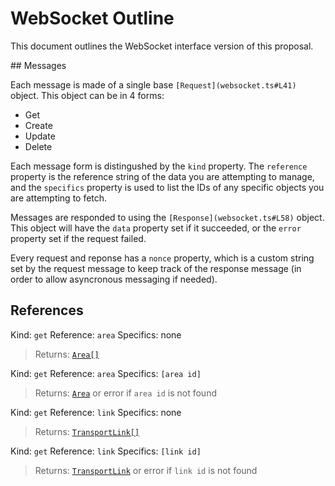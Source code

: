 # WebSocket Outline

This document outlines the WebSocket interface version of this proposal.

## Messages

Each message is made of a single base `[Request](websocket.ts#L41)` object. This object can be in 4 forms:

- Get
- Create
- Update
- Delete

Each message form is distingushed by the `kind` property. The `reference` property is the reference string of the data you are attempting to manage, and the `specifics` property is used to list the IDs of any specific objects you are attempting to fetch.

Messages are responded to using the `[Response](websocket.ts#L58)` object. This object will have the `data` property set if it succeeded, or the `error` property set if the request failed.

Every request and reponse has a `nonce` property, which is a custom string set by the request message to keep track of the response message (in order to allow asyncronous messaging if needed).

## References

Kind: `get`
Reference: `area`
Specifics: none

> Returns: [`Area[]`](models.ts#L78)

Kind: `get`
Reference: `area`
Specifics: `[area id]`

> Returns: [`Area`](models.ts#L78) or error if `area id` is not found

Kind: `get`
Reference: `link`
Specifics: none

> Returns: [`TransportLink[]`](models.ts#L91)

Kind: `get`
Reference: `link`
Specifics: `[link id]`

> Returns: [`TransportLink`](models.ts#L91) or error if `link id` is not found
